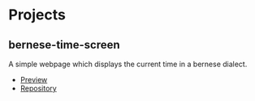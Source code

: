 # Projects

## bernese-time-screen

A simple webpage which displays the current time in a bernese dialect.

- [Preview](https://baconglucose.github.io/bernese-time-screen/preview/)
- [Repository](https://github.com/baconglucose/bernese-time-screen)
